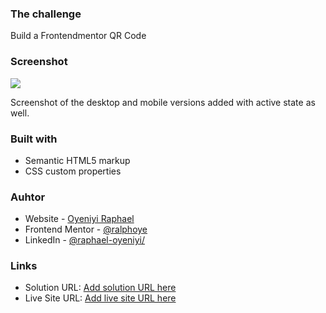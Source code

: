 ### The challenge
Build a Frontendmentor QR Code


### Screenshot
![](./screenshot.jpg)

Screenshot of the desktop and mobile versions added with active state as well.

### Built with
- Semantic HTML5 markup
- CSS custom properties



### Auhtor
- Website - [Oyeniyi Raphael](https://www.your-site.com)
- Frontend Mentor - [@ralphoye](https://www.frontendmentor.io/profile/yourusername)
- LinkedIn - [@raphael-oyeniyi/](https://www.linkedin.com/in/yourusername)

### Links

- Solution URL: [Add solution URL here](https://www.frontendmentor.io/challenges/qr-code-component-iux_sIO_H)
- Live Site URL: [Add live site URL here](https://vercel.com/new/success?developer-id=&external-id=&redirect-url=&branch=main&deploymentUrl=fem-qr-code-challenge-1sopu5ijs-ralphoye.vercel.app&projectName=fem-qr-code-challenge&s=https%3A%2F%2Fgithub.com%2Fralphoye%2Fluta-cohort-3&gitOrgLimit=&hasTrialAvailable=1&totalProjects=1)
